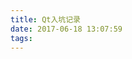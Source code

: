 ```yaml
---
title: Qt入坑记录
date: 2017-06-18 13:07:59
tags:
---
```


[](http://doc.qt.io/qt-5/gettingstarted.html)